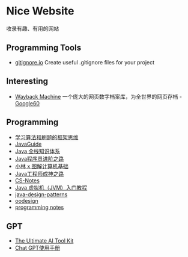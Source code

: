 # Nice Website

收录有趣、有用的网站

## Programming Tools

- [gitignore.io](https://gitignore.io/) Create useful .gitignore files for your project

## Interesting

- [Wayback Machine](https://archive.org/web/) 一个庞大的网页数字档案库，为全世界的网页存档
-[Google60](https://www.masswerk.at/keypunch/)

## Programming

- [学习算法和刷题的框架思维](https://labuladong.github.io/algo/)
- [JavaGuide](https://javaguide.cn/)
- [Java 全栈知识体系](https://pdai.tech/)
- [Java程序员进阶之路](https://tobebetterjavaer.com/)
- [小林 x 图解计算机基础](https://xiaolincoding.com/)
- [Java工程师成神之路](https://hollischuang.github.io/toBeTopJavaer/#/)
- [CS-Notes](http://www.cyc2018.xyz/)
- [Java 虚拟机（JVM）入门教程](http://jvmtutorial.com/#/)
- [java-design-patterns](https://java-design-patterns.com/)
- [oodesign](https://www.oodesign.com/)
- [programming notes](https://www3.ntu.edu.sg/home/ehchua/programming/index.html)

## GPT
- [The Ultimate AI Tool Kit](https://doc.clickup.com/37456139/d/h/13q28b-204/5a46c0ced275cf7)
- [Chat GPT使用手册](https://eibot3u32o.feishu.cn/docx/E7jodtO4fosu4SxdgCrcWF1Znvd)
